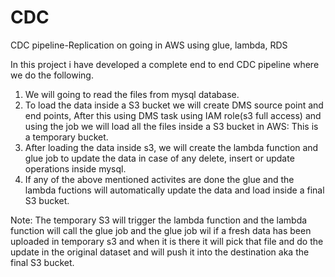 # CDC
CDC pipeline-Replication on going in AWS using glue, lambda, RDS

In this project i have developed a complete end to end CDC pipeline where we do the following. 

1. We will going to read the files from mysql database.
2. To load the data inside a S3 bucket  we will create DMS source point and end points, After this using DMS task using IAM role(s3 full access) and using the job we will load all the files inside a S3 bucket in AWS: This is a temporary bucket. 
3. After loading the data inside s3, we will create the lambda function and glue job to update the data in case of any delete, insert or update operations inside mysql. 
4. If any of the above mentioned activites are done the glue and the lambda fuctions will automatically update the data and load inside a final S3 bucket. 

Note: The temporary S3 will trigger the lambda function and the lambda function will call the glue job and the glue job wil if a fresh data has been uploaded in temporary s3 and when it is there it will pick that file and do the update in the original dataset and will push it into the destination aka the final S3 bucket. 


